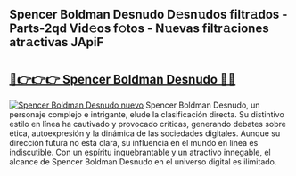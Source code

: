 ## Spencer Boldman Desnudo D𝚎sn𝚞dos filtr𝚊dos - Parts-2qd Vid𝚎os f𝚘tos - N𝚞evas filtr𝚊ciones atr𝚊ctivas JApiF

# <h2><a href="http://mb8tyb.tromn.icu/?c=Spencer+Boldman+Desnudo">🔗👉👉👉 Spencer Boldman Desnudo 🔗🔗</a></h2>

[![Spencer Boldman Desnudo nuevo](https://i.imgur.com/pEAQMta.gif)](http://mb8tyb.tromn.icu/?c=Spencer+Boldman+Desnudo)
Spencer Boldman Desnudo, un personaje complejo e intrigante, elude la clasificación directa. Su distintivo estilo en línea ha cautivado y provocado críticas, generando debates sobre ética, autoexpresión y la dinámica de las sociedades digitales. Aunque su dirección futura no está clara, su influencia en el mundo en línea es indiscutible. Con un espíritu inquebrantable y un atractivo innegable, el alcance de Spencer Boldman Desnudo en el universo digital es ilimitado.

